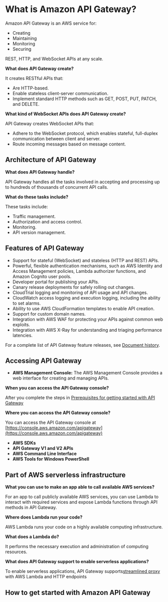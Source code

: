 # What is Amazon API Gateway?

Amazon API Gateway is an AWS service for:

* Creating
* Maintaining
* Monitoring
* Securing

REST, HTTP, and WebSocket APIs at any scale.

**What does API Gateway create?**

It creates RESTful APIs that:

* Are HTTP-based.
* Enable stateless client-server communication.
* Implement standard HTTP methods such as GET, POST, PUT, PATCH, and DELETE.

**What kind of WebSocket APIs does API Gateway create?**

API Gateway creates WebSocket APIs that:

* Adhere to the WebSocket protocol, which enables stateful, full-duplex communication between client and server.
* Route incoming messages based on message content.

## Architecture of API Gateway

**What does API Gateway handle?**

API Gateway handles all the tasks involved in accepting and processing up to hundreds of thousands of concurrent API calls.

**What do these tasks include?**

These tasks include:

* Traffic management.
* Authorization and access control.
* Monitoring.
* API version management.

## Features of API Gateway

* Support for stateful (WebSocket) and stateless (HTTP and REST) APIs.
* Powerful, flexible authentication mechanisms, such as AWS Identity and Access Management policies, Lambda authorizer functions, and Amazon Cognito user pools.
* Developer portal for publishing your APIs.
* Canary release deployments for safely rolling out changes.
* CloudTrial logging and monitoring of API usage and API changes.
* CloudWatch access logging and execution logging, including the ability to set alarms.
* Ability to use AWS CloudFormation templates to enable API creation.
* Support for custom domain names.
* Integration with AWS WAF for protecting your APIs against common web exploits.
* Integration with AWS X-Ray for understanding and triaging performance latencies.


For a complete list of API Gateway feature releases, see [Document history](https://docs.aws.amazon.com/apigateway/latest/developerguide/history.html).

## Accessing API Gateway

* **AWS Management Console:** The AWS Management Console provides a web interface for creating and managing APIs.

**When you can access the API Gateway console?**

After you complete the steps in [Prerequisites for getting started with API Gateway](https://docs.aws.amazon.com/apigateway/latest/developerguide/setting-up.html)

**Where you can access the API Gateway console?**

You can access the API Gateway console at [https://console.aws.amazon.com/apigateway](https://console.aws.amazon.com/apigateway)

* **AWS SDKs**
* **API Gateway V1 and V2 APIs**
* **AWS Command Line Interface**
* **AWS Tools for Windows PowerShell**

## Part of AWS serverless infrastructure

**What you can use to make an app able to call available AWS services?**

For an app to call publicly available AWS services, you can use Lambda to interact with required services and expose Lambda functions through API methods in API Gateway.

**Where does Lambda run your code?**

AWS Lambda runs your code on a highly available computing infrastructure.

**What does a Lambda do?**

It performs the necessary execution and administration of computing resources.

**What does API Gateway support to enable serverless applications?**

To enable serverless applications, API Gateway supports[streamlined proxy](https://docs.aws.amazon.com/apigateway/latest/developerguide/api-gateway-set-up-simple-proxy.html) with AWS Lambda and HTTP endpoints

## How to get started with Amazon API Gateway

